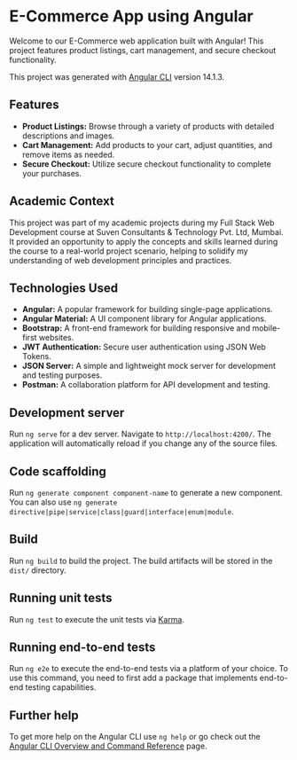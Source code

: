 # E-Commerce App using Angular

Welcome to our E-Commerce web application built with Angular! This project features product listings, cart management, and secure checkout functionality.

This project was generated with [Angular CLI](https://github.com/angular/angular-cli) version 14.1.3.

## Features

- **Product Listings:** Browse through a variety of products with detailed descriptions and images.
- **Cart Management:** Add products to your cart, adjust quantities, and remove items as needed.
- **Secure Checkout:** Utilize secure checkout functionality to complete your purchases.

## Academic Context

This project was part of my academic projects during my Full Stack Web Development course at Suven Consultants & Technology Pvt. Ltd, Mumbai. It provided an opportunity to apply the concepts and skills learned during the course to a real-world project scenario, helping to solidify my understanding of web development principles and practices.

## Technologies Used

- **Angular:** A popular framework for building single-page applications.
- **Angular Material:** A UI component library for Angular applications.
- **Bootstrap:** A front-end framework for building responsive and mobile-first websites.
- **JWT Authentication:** Secure user authentication using JSON Web Tokens.
- **JSON Server:** A simple and lightweight mock server for development and testing purposes.
- **Postman:** A collaboration platform for API development and testing.

## Development server

Run `ng serve` for a dev server. Navigate to `http://localhost:4200/`. The application will automatically reload if you change any of the source files.

## Code scaffolding

Run `ng generate component component-name` to generate a new component. You can also use `ng generate directive|pipe|service|class|guard|interface|enum|module`.

## Build

Run `ng build` to build the project. The build artifacts will be stored in the `dist/` directory.

## Running unit tests

Run `ng test` to execute the unit tests via [Karma](https://karma-runner.github.io).

## Running end-to-end tests

Run `ng e2e` to execute the end-to-end tests via a platform of your choice. To use this command, you need to first add a package that implements end-to-end testing capabilities.

## Further help

To get more help on the Angular CLI use `ng help` or go check out the [Angular CLI Overview and Command Reference](https://angular.io/cli) page.

